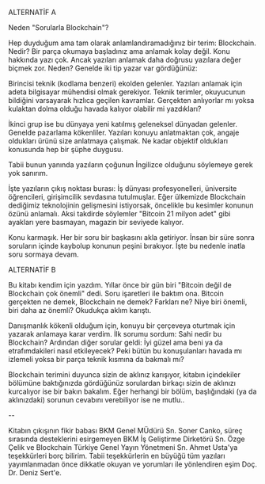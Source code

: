 ALTERNATİF A

Neden "Sorularla Blockchain"?

Hep duyduğum ama tam olarak anlamlandıramadığınız bir terim: Blockchain. Nedir? Bir parça okumaya başladınız ama anlamak kolay değil. Konu hakkında yazı çok. Ancak yazıları anlamak daha doğrusu yazılara değer biçmek zor. Neden? Genelde iki tip yazar var gördüğünüz: 

Birincisi teknik (kodlama benzeri) ekolden gelenler. Yazıları anlamak için adeta bilgisayar mühendisi olmak gerekiyor. Teknik terimler, okuyucunun bildiğini varsayarak hızlıca geçilen kavramlar. Gerçekten anlıyorlar mı yoksa kulaktan dolma olduğu havada kalıyor olabilir mi yazdıkları?

İkinci grup ise bu dünyaya yeni katılmış geleneksel dünyadan gelenler. Genelde pazarlama kökenliler. Yazıları konuyu anlatmaktan çok, angaje oldukları ürünü size anlatmaya çalışmak. Ne kadar objektif oldukları konusunda hep bir şüphe duygusu. 

Tabii bunun yanında yazıların çoğunun İngilizce olduğunu söylemeye gerek yok sanırım.

İşte yazıların çıkış noktası burası: İş dünyası profesyonelleri, üniversite öğrencileri, girişimcilik sevdasına tutulmuşlar. Eğer ülkemizde Blockchain dediğimiz teknolojinin gelişmesini istiyorsak, öncelikle bu kesimler konunun özünü anlamalı. Aksi takdirde söylemler "Bitcoin 21 milyon adet" gibi ayakları yere basmayan, magazin bir seviyede kalıyor.

Konu karmaşık. Her bir soru bir başkasını akla getiriyor. İnsan bir süre sonra soruların içinde kaybolup konunun peşini bırakıyor. İşte bu nedenle inatla soru sormaya devam. 


ALTERNATİF B

Bu kitabı kendim için yazdım. Yıllar önce bir gün biri "Bitcoin değil de Blockchain çok önemli" dedi. Soru işaretleri ile baktım ona. Bitcoin gerçekten ne demek, Blockchain ne demek? Farkları ne? Niye biri önemli, biri daha az önemli? Okudukça aklım karıştı. 

Danışmanlık kökenli olduğum için, konuyu bir çerçeveya oturtmak için yazarak anlamaya karar verdim. İlk sorumu sordum: Sahi nedir bu Blockchain? Ardından diğer sorular geldi: İyi güzel ama beni ya da etrafımdakileri nasıl etkileyecek? Peki bütün bu konuşulanları havada mı izlemeli yoksa bir parça teknik kısmına da bakmalı mı?

Blockchain terimini duyunca sizin de aklınız karışıyor, kitabın içindekiler bölümüne baktığınızda gördüğünüz sorulardan birkaçı sizin de aklınızı kurcalıyor ise bir bakın bakalım. Eğer herhangi bir bölüm, başlığındaki (ya da aklınızdaki) sorunun cevabını verebiliyor ise ne mutlu.. 

--

Kitabın çıkışının fikir babası BKM Genel MÜdürü Sn. Soner Canko, süreç sırasında desteklerini esirgemeyen BKM İş Geliştirme Dirketörü Sn. Özge Çelik ve Blockchain Türkiye Genel Yayın Yönetmeni Sn. Ahmet Usta'ya teşekkürleri borç bilirim. Tabii teşekkürlerin en büyüğü tüm yazıları yayımlanmadan önce dikkatle okuyan ve yorumları ile yönlendiren eşim Doç. Dr. Deniz Sert'e. 
